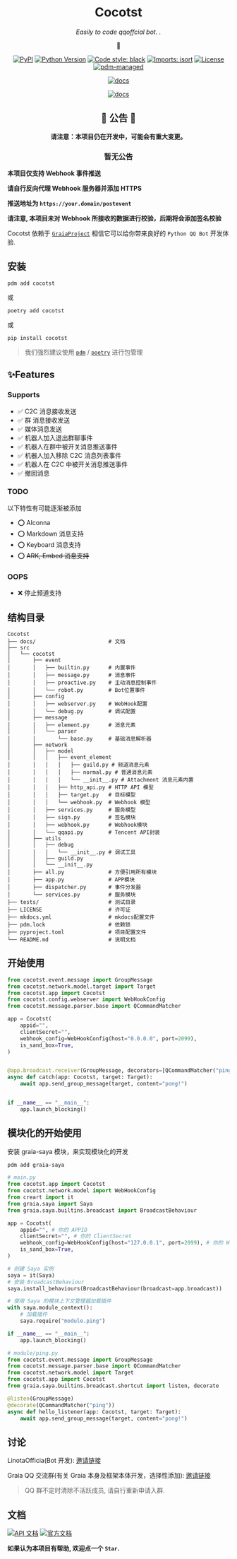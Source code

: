 <div align="center">

# Cocotst

_Easily to code qqoffcial bot. ._

🥥

[![PyPI](https://img.shields.io/pypi/v/cocotst)](https://pypi.org/project/cocotst)
[![Python Version](https://img.shields.io/pypi/pyversions/cocotst)](https://pypi.org/project/cocotst)
[![Code style: black](https://img.shields.io/badge/code%20style-black-000000.svg)](https://github.com/psf/black)
[![Imports: isort](https://img.shields.io/badge/%20imports-isort-%231674b1?style=flat&labelColor=ef8336)](https://pycqa.github.io/isort/)
[![License](https://img.shields.io/github/license/Linota/Cocotst)](https://github.com/Linota/Cocotst/blob/master/LICENSE)
[![pdm-managed](https://img.shields.io/badge/pdm-managed-blueviolet)](https://pdm.fming.dev)

[![docs](https://img.shields.io/badge/LINOTA-here-blue)](https://ctst.docs.linota.cn/)

[![docs](https://img.shields.io/badge/API_文档-here-purple)](https://ctst.docs.linota.cn/api/NAV/)


</div>

<div align="center">

## 🚨 公告 🚨
**请注意：本项目仍在开发中，可能会有重大变更。**

### 暂无公告
</div>

**本项目仅支持 Webhook 事件推送**

**请自行反向代理 Webhook 服务器并添加 HTTPS**

**推送地址为 `https://your.domain/postevent`**

**请注意, 本项目未对 Webhook 所接收的数据进行校验，后期将会添加签名校验**

Cocotst 依赖于 [`GraiaProject`](https://github.com/GraiaProject)
相信它可以给你带来良好的 `Python QQ Bot` 开发体验.



## 安装

`pdm add cocotst`

或

`poetry add cocotst`

或

`pip install cocotst`

> 我们强烈建议使用 [`pdm`](https://pdm.fming.dev) / [`poetry`](https://python-poetry.org) 进行包管理

## ✨Features

### Supports

- ✅ C2C 消息接收发送
- ✅ 群 消息接收发送
- ✅ 媒体消息发送
- ✅ 机器人加入退出群聊事件
- ✅ 机器人在群中被开关消息推送事件
- ✅ 机器人加入移除 C2C 消息列表事件
- ✅ 机器人在 C2C 中被开关消息推送事件
- ✅ 撤回消息

### TODO

以下特性有可能逐渐被添加

- ⭕ Alconna
- ⭕ Markdown 消息支持
- ⭕ Keyboard 消息支持
- ⭕ ~~ARK, Embed 消息支持~~

### OOPS

- ❌ 停止频道支持

## 结构目录

```
Cocotst
├── docs/                       # 文档
├── src
│   └── cocotst
│       ├── event
│       │   ├── builtin.py      # 内置事件
│       │   ├── message.py      # 消息事件
│       │   ├── proactive.py    # 主动消息控制事件
│       │   └── robot.py        # Bot位置事件
│       ├── config
│       │   ├── webserver.py    # WebHook配置
│       │   └── debug.py        # 调试配置
│       ├── message
│       │   ├── element.py      # 消息元素
│       │   └── parser
│       │       └── base.py     # 基础消息解析器
│       ├── network
│       │   ├── model
│       │   │   ├── event_element
│       │   │   │   ├── guild.py # 频道消息元素
│       │   │   │   ├── normal.py # 普通消息元素
│       │   │   │   └── __init__.py # Attachment 消息元素内置
│       │   │   ├── http_api.py # HTTP API 模型
│       │   │   ├── target.py   # 目标模型
│       │   │   └── webhook.py  # Webhook 模型
│       │   ├── services.py     # 服务模型
│       │   ├── sign.py         # 签名模块
│       │   ├── webhook.py      # Webhook模块 
│       │   └── qqapi.py        # Tencent API封装
│       ├── utils
│       │   ├── debug
│       │   │   └── __init__.py # 调试工具
│       │   ├── guild.py
│       │   └── __init__.py
│       ├── all.py              # 方便引用所有模块
│       ├── app.py              # APP模块
│       ├── dispatcher.py       # 事件分发器
│       └── services.py         # 服务模块
├── tests/                      # 测试目录
├── LICENSE                     # 许可证
├── mkdocs.yml                  # mkdocs配置文件
├── pdm.lock                    # 依赖锁
├── pyproject.toml              # 项目配置文件
└── README.md                   # 说明文档
```
    

## 开始使用

```python
from cocotst.event.message import GroupMessage
from cocotst.network.model.target import Target
from cocotst.app import Cocotst
from cocotst.config.webserver import WebHookConfig
from cocotst.message.parser.base import QCommandMatcher

app = Cocotst(
    appid="",
    clientSecret="",
    webhook_config=WebHookConfig(host="0.0.0.0", port=2099),
    is_sand_box=True,
)


@app.broadcast.receiver(GroupMessage, decorators=[QCommandMatcher("ping")])
async def catch(app: Cocotst, target: Target):
    await app.send_group_message(target, content="pong!")


if __name__ == "__main__":
    app.launch_blocking()
```

## 模块化的开始使用

安装 graia-saya 模块，来实现模块化的开发
```bash
pdm add graia-saya
```

```python
# main.py
from cocotst.app import Cocotst
from cocotst.network.model import WebHookConfig
from creart import it
from graia.saya import Saya
from graia.saya.builtins.broadcast import BroadcastBehaviour

app = Cocotst(
    appid="", # 你的 APPID
    clientSecret="", # 你的 ClientSecret
    webhook_config=WebHookConfig(host="127.0.0.1", port=2099), # 你的 WebHook 配置
    is_sand_box=True,
)

# 创建 Saya 实例
saya = it(Saya)
# 安装 BroadcastBehaviour
saya.install_behaviours(BroadcastBehaviour(broadcast=app.broadcast))

# 使用 Saya 的模块上下文管理器加载插件
with saya.module_context():
    # 加载插件
    saya.require("module.ping")

if __name__ == "__main__":
    app.launch_blocking()
```

```python
# module/ping.py
from cocotst.event.message import GroupMessage
from cocotst.message.parser.base import QCommandMatcher
from cocotst.network.model import Target
from cocotst.app import Cocotst
from graia.saya.builtins.broadcast.shortcut import listen, decorate

@listen(GroupMessage)
@decorate(QCommandMatcher("ping"))
async def hello_listener(app: Cocotst, target: Target):
    await app.send_group_message(target, content="pong!")
```




## 讨论


LinotaOfficia(Bot 开发): [邀请链接](https://qm.qq.com/q/Prd2X8FcE6)

Graia QQ 交流群(有关 Graia 本身及框架本体开发，选择性添加): [邀请链接](https://jq.qq.com/?_wv=1027&k=VXp6plBD)

> QQ 群不定时清除不活跃成员, 请自行重新申请入群.

## 文档

[![API 文档](https://img.shields.io/badge/API_文档-here-purple)](https://ctst.docs.linota.cn/api/NAV/)
[![官方文档](https://img.shields.io/badge/文档-here-blue)](https://ctst.docs.linota.cn/)



**如果认为本项目有帮助, 欢迎点一个 `Star`.**

